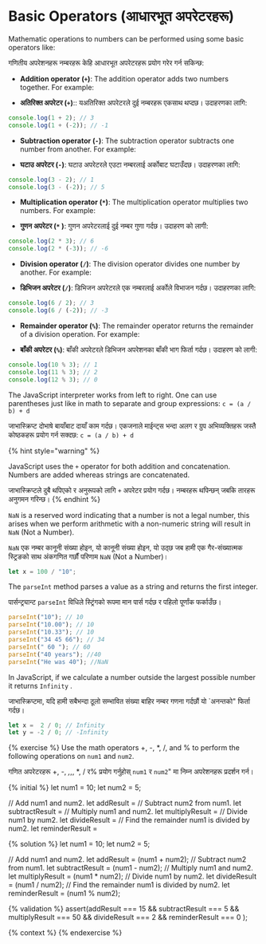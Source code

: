# Basic Operators (आधारभूत अपरेटरहरू)

Mathematic operations to numbers can be performed using some basic operators like:

गणितीय अपरेशनहरू नम्बरहरू केहि आधारभूत अपरेटरहरू प्रयोग गरेर गर्न सकिन्छ:

* **Addition operator (`+`)**: The addition operator adds two numbers together. For example:

* **अतिरिक्त अपरेटर (`+`)**:: यअतिरिक्त अपरेटरले दुई नम्बरहरू एकसाथ थप्दछ। उदाहरणका लागि:

```javascript
console.log(1 + 2); // 3
console.log(1 + (-2)); // -1
```

* **Subtraction operator (`-`)**: The subtraction operator subtracts one number from another. For example:

* **घटाउ अपरेटर (`-`)**: घटाउ अपरेटरले एउटा नम्बरलाई अर्कोबाट घटाउँदछ। उदाहरणका लागि:

```javascript
console.log(3 - 2); // 1
console.log(3 - (-2)); // 5
```

* **Multiplication operator (`*`)**: The multiplication operator multiplies two numbers. For example:

* **गुणन अपरेटर (`*` )**: गुणन अपरेटरलाई दुई नम्बर गुणा गर्दछ। उदाहरण को लागी:

```javascript
console.log(2 * 3); // 6
console.log(2 * (-3)); // -6
```

* **Division operator (`/`)**: The division operator divides one number by another. For example:

* **डिभिजन अपरेटर (`/`)**: डिभिजन अपरेटरले एक नम्बरलाई अर्कोले विभाजन गर्दछ। उदाहरणका लागि:

```javascript
console.log(6 / 2); // 3
console.log(6 / (-2)); // -3
```

* **Remainder operator (`%`)**: The remainder operator returns the remainder of a division operation. For example:

* **बाँकी अपरेटर (`%`)**: बाँकी अपरेटरले डिभिजन अपरेशनका बाँकी भाग फिर्ता गर्दछ। उदाहरण को लागी:

```javascript
console.log(10 % 3); // 1
console.log(11 % 3); // 2
console.log(12 % 3); // 0
```

The JavaScript interpreter works from left to right. One can use parentheses just like in math to separate and group expressions: `c = (a / b) + d`

जाभास्क्रिप्ट दोभाषे बायाँबाट दायाँ काम गर्दछ। एकजनाले माईन्ट्स भन्दा अलग र ग्रुप अभिव्यक्तिहरू जस्तै कोष्ठकहरू प्रयोग गर्न सक्दछ: `c = (a / b) + d`

{% hint style="warning" %}

JavaScript uses the `+` operator for both addition and concatenation. Numbers are added whereas strings are concatenated.

जाभास्क्रिप्टले दुबै थपिएको र अनुरूपको लागि `+` अपरेटर प्रयोग गर्दछ। नम्बरहरू थपिन्छन् जबकि तारहरू अनुगमन गरिन्छ।
{% endhint %}

`NaN` is a reserved word indicating that a number is not a legal number, this arises when we perform arithmetic with a non-numeric string will result in `NaN` (Not a Number).

`NaN` एक नम्बर कानूनी संख्या होइन, यो कानूनी संख्या होइन, यो उठ्छ जब हामी एक गैर-संख्यात्मक स्ट्रिङको साथ अंकगणित गर्छौं परिणाम `NaN` (Not a Number)।

```javascript
let x = 100 / "10";
```

The `parseInt` method parses a value as a string and returns the first integer.

पार्सन्ट्र्यान्ट `parseInt` विधिले स्ट्रिंगको रूपमा मान पार्स गर्दछ र पहिलो पूर्णांक फर्काउँछ।

```javascript
parseInt("10"); // 10
parseInt("10.00"); // 10
parseInt("10.33"); // 10
parseInt("34 45 66"); // 34
parseInt(" 60 "); // 60
parseInt("40 years"); //40 
parseInt("He was 40"); //NaN
```

In JavaScript, if we calculate a number outside the largest possible number it returns `Infinity` .

जाभास्क्रिप्टमा, यदि हामी सबैभन्दा ठूलो सम्भावित संख्या बाहिर नम्बर गणना गर्दछौं यो `अनन्तको" फिर्ता गर्दछ।

```javascript
let x =  2 / 0; // Infinity
let y = -2 / 0; // -Infinity
```
{% exercise %}
Use the math operators +, -, *, /, and % to perform the following operations on `num1` and `num2`.

गणित अपरेटरहरू +, -, *,*,, *, / र% प्रयोग गर्नुहोस् `num1` र `num2`" मा निम्न अपरेशनहरू प्रदर्शन गर्न।

{% initial %}
let num1 = 10;
let num2 = 5;

// Add num1 and num2.
let addResult =
// Subtract num2 from num1.
let subtractResult =
// Multiply num1 and num2.
let multiplyResult =
// Divide num1 by num2.
let divideResult =
// Find the remainder num1 is divided by num2.
let reminderResult =

{% solution %}
let num1 = 10;
let num2 = 5;

// Add num1 and num2.
let addResult = (num1 + num2);
// Subtract num2 from num1.
let subtractResult = (num1 - num2);
// Multiply num1 and num2.
let multiplyResult = (num1 * num2);
// Divide num1 by num2.
let divideResult = (num1 / num2);
// Find the remainder num1 is divided by num2.
let reminderResult = (num1 % num2);

{% validation %}
assert(addResult === 15 && subtractResult === 5 && multiplyResult === 50 && divideResult === 2 && reminderResult === 0  );

{% context %}
{% endexercise %}
